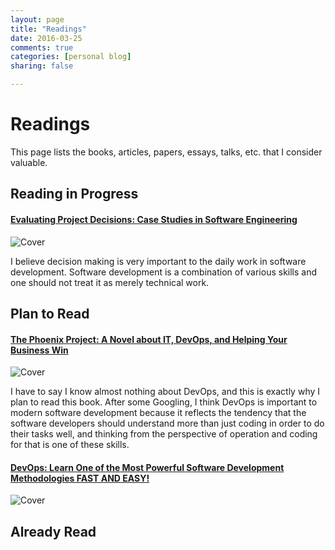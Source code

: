 ```yaml
---
layout: page
title: "Readings"
date: 2016-03-25
comments: true
categories: [personal blog]
sharing: false

---
```


# Readings

This page lists the books, articles, papers, essays, talks, etc. that I consider valuable.

## Reading in Progress

#### [Evaluating Project Decisions: Case Studies in Software Engineering](http://www.amazon.com/dp/B002VRZPHS/ref=wl_it_dp_o_pC_nS_ttl?_encoding=UTF8&colid=2VGMNARANNIG&coliid=I35GDOUJDKYF8B)

![Cover](http://ecx.images-amazon.com/images/I/41RJxSv0LmL._SX381_BO1,204,203,200_.jpg)

I believe decision making is very important to the daily work in software development. Software development is a combination of various skills and one should not treat it as merely technical work.

## Plan to Read

#### [The Phoenix Project: A Novel about IT, DevOps, and Helping Your Business Win](http://www.amazon.com/Phoenix-Project-DevOps-Helping-Business/dp/0988262509/ref=tmm_pap_swatch_0?_encoding=UTF8&coliid=I2L0YPFTCKDPQO&colid=2VGMNARANNIG&qid=&sr=)

![Cover](http://ecx.images-amazon.com/images/I/51cc0AxcINL._SX329_BO1,204,203,200_.jpg)

I have to say I know almost nothing about DevOps, and this is exactly why I plan to read this book. After some Googling, I think DevOps is important to modern software development because it reflects the tendency that the software developers should understand more than just coding in order to do their tasks well, and thinking from the perspective of operation and coding for that is one of these skills.

#### [DevOps: Learn One of the Most Powerful Software Development Methodologies FAST AND EASY!](http://www.amazon.com/DevOps-Powerful-Software-Development-Methodologies-ebook/dp/B0170ME48E/ref=sr_1_13?s=books&ie=UTF8&qid=1458949354&sr=1-13&keywords=devops)

![Cover](http://ecx.images-amazon.com/images/I/51IcKPJAINL._SX311_BO1,204,203,200_.jpg)


## Already Read
